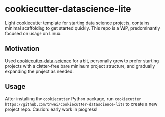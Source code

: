 # cookiecutter-datascience-lite

Light [cookiecutter](https://github.com/cookiecutter/cookiecutter) template for starting data science projects, contains minimal scaffolding to get started quickly. This repo is a WIP, predominantly focused on usage on Linux.

## Motivation

Used [cookiecutter-data-science](https://github.com/drivendata/cookiecutter-data-science) for a bit, personally grew to prefer starting projects with a clutter-free bare minimum project structure, and gradually expanding the project as needed.

## Usage

After installing the `cookiecutter` Python package, run `cookiecutter https://github.com/tnwei/cookiecutter-datascience-lite` to create a new project repo. Caution: early work in progress!
